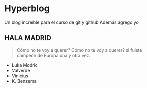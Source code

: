 # Hyperblog
Un blog increíble para el curso de git y github
Además agrego yo 
## HALA MADRID
> Cómo no te voy a querer? Cómo no te voy a querer? si fuiste campeón de Europa una y otra vez.

* Luka Modric
* Valverde
* Vinicius
* K. Benzema


